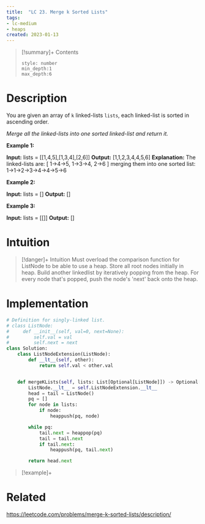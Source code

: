 ```yaml
---
title:  "LC 23. Merge k Sorted Lists"
tags:
- lc-medium
- heaps
created: 2023-01-13
---
```


>[!summary]+ Contents
>```toc
>style: number
>min_depth:1
>max_depth:6
>```

# Description
You are given an array of `k` linked-lists `lists`, each linked-list is sorted in ascending order.

_Merge all the linked-lists into one sorted linked-list and return it._

**Example 1:**

**Input:** lists = [[1,4,5],[1,3,4],[2,6]]
**Output:** [1,1,2,3,4,4,5,6]
**Explanation:** The linked-lists are:
[
  1->4->5,
  1->3->4,
  2->6
]
merging them into one sorted list:
1->1->2->3->4->4->5->6

**Example 2:**

**Input:** lists = []
**Output:** []

**Example 3:**

**Input:** lists = [[]]
**Output:** []

# Intuition

>[!danger]+ Intuition
>Must overload the comparison function for ListNode to be able to use a heap. Store all root nodes initially in heap. Build another linkedlist by iteratively popping from the heap. For every node that's popped, push the node's 'next' back onto the heap.

# Implementation
```python
# Definition for singly-linked list.
# class ListNode:
#     def __init__(self, val=0, next=None):
#         self.val = val
#         self.next = next
class Solution:
    class ListNodeExtension(ListNode):
        def __lt__(self, other):
            return self.val < other.val


    def mergeKLists(self, lists: List[Optional[ListNode]]) -> Optional[ListNode]:
        ListNode.__lt__ = self.ListNodeExtension.__lt__
        head = tail = ListNode()
        pq = []
        for node in lists:
            if node:
                heappush(pq, node)

        while pq:
            tail.next = heappop(pq)
            tail = tail.next
            if tail.next:
                heappush(pq, tail.next)

        return head.next

```

>[!example]+ 


# Related
https://leetcode.com/problems/merge-k-sorted-lists/description/